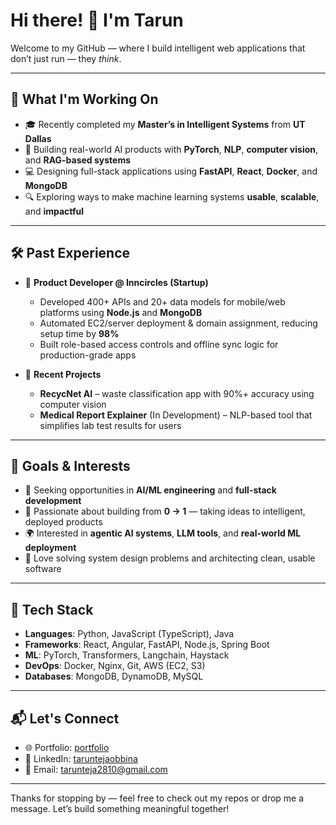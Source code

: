 # Hi there! 👋 I'm Tarun

Welcome to my GitHub — where I build intelligent web applications that don’t just run — they *think*.

---

## 🚀 What I'm Working On

- 🎓 Recently completed my **Master’s in Intelligent Systems** from **UT Dallas**
- 🧠 Building real-world AI products with **PyTorch**, **NLP**, **computer vision**, and **RAG-based systems**
- 💻 Designing full-stack applications using **FastAPI**, **React**, **Docker**, and **MongoDB**
- 🔍 Exploring ways to make machine learning systems **usable**, **scalable**, and **impactful**

---

## 🛠️ Past Experience

- 🏢 **Product Developer @ Inncircles (Startup)**  
  - Developed 400+ APIs and 20+ data models for mobile/web platforms using **Node.js** and **MongoDB**  
  - Automated EC2/server deployment & domain assignment, reducing setup time by **98%**  
  - Built role-based access controls and offline sync logic for production-grade apps

- 🧪 **Recent Projects**  
  - **RecycNet AI** – waste classification app with 90%+ accuracy using computer vision  
  - **Medical Report Explainer** (In Development) – NLP-based tool that simplifies lab test results for users  

---

## 🎯 Goals & Interests

- 🚀 Seeking opportunities in **AI/ML engineering** and **full-stack development**
- 🤖 Passionate about building from **0 → 1** — taking ideas to intelligent, deployed products  
- 🌍 Interested in **agentic AI systems**, **LLM tools**, and **real-world ML deployment**
- 🧩 Love solving system design problems and architecting clean, usable software

---

## 🧰 Tech Stack

- **Languages**: Python, JavaScript (TypeScript), Java  
- **Frameworks**: React, Angular, FastAPI, Node.js, Spring Boot  
- **ML**: PyTorch, Transformers, Langchain, Haystack  
- **DevOps**: Docker, Nginx, Git, AWS (EC2, S3)  
- **Databases**: MongoDB, DynamoDB, MySQL  

---

## 📬 Let's Connect

- 🌐 Portfolio: [portfolio](https://tarunteja.dev)
- 💼 LinkedIn: [taruntejaobbina](https://linkedin.com/in/taruntejaobbina)  
- 📧 Email: tarunteja2810@gmail.com  

---

Thanks for stopping by — feel free to check out my repos or drop me a message. Let’s build something meaningful together!
